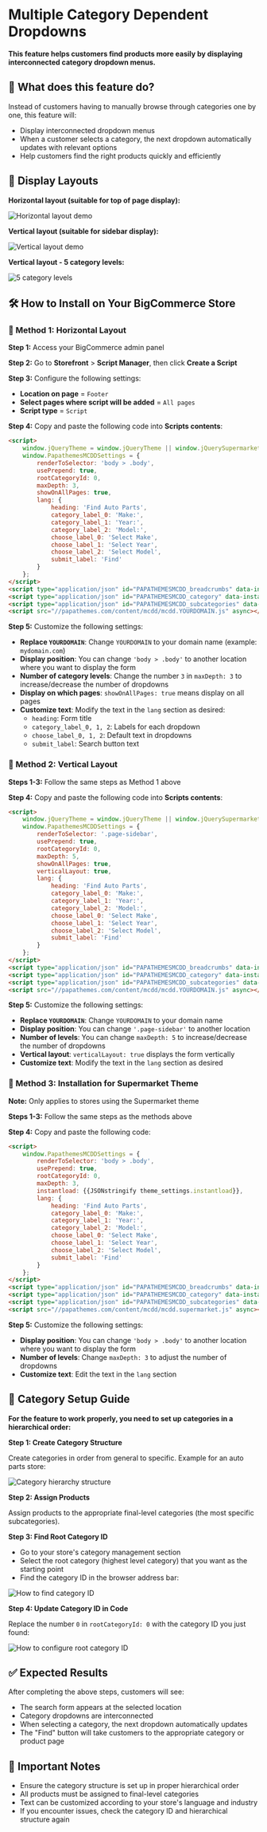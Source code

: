 # Multiple Category Dependent Dropdowns

**This feature helps customers find products more easily by displaying interconnected category dropdown menus.**

## 🎯 What does this feature do?

Instead of customers having to manually browse through categories one by one, this feature will:

- Display interconnected dropdown menus
- When a customer selects a category, the next dropdown automatically updates with relevant options
- Help customers find the right products quickly and efficiently

## 📱 Display Layouts

**Horizontal layout (suitable for top of page display):**

![Horizontal layout demo](img/mcdd-demo1.gif)

**Vertical layout (suitable for sidebar display):**

![Vertical layout demo](img/mcdd-demo2.gif)

**Vertical layout - 5 category levels:**

![5 category levels](img/mcdd-vertical-5-level.png)

## 🛠️ How to Install on Your BigCommerce Store

### 📐 Method 1: Horizontal Layout

**Step 1:** Access your BigCommerce admin panel

**Step 2:** Go to **Storefront** > **Script Manager**, then click **Create a Script**

**Step 3:** Configure the following settings:

- **Location on page** = `Footer`
- **Select pages where script will be added** = `All pages`
- **Script type** = `Script`

**Step 4:** Copy and paste the following code into **Scripts contents**:

```html
<script>
    window.jQueryTheme = window.jQueryTheme || window.jQuerySupermarket || window.jQuery;
    window.PapathemesMCDDSettings = {
        renderToSelector: 'body > .body',
        usePrepend: true,
        rootCategoryId: 0,
        maxDepth: 3,
        showOnAllPages: true,
        lang: {
            heading: 'Find Auto Parts',
            category_label_0: 'Make:',
            category_label_1: 'Year:',
            category_label_2: 'Model:',
            choose_label_0: 'Select Make',
            choose_label_1: 'Select Year',
            choose_label_2: 'Select Model',
            submit_label: 'Find'
        }
    };
</script>
<script type="application/json" id="PAPATHEMESMCDD_breadcrumbs" data-instantload-body-dynamic>{{{JSONstringify breadcrumbs}}}</script>
<script type="application/json" id="PAPATHEMESMCDD_category" data-instantload-body-dynamic>{ "name": {{{JSONstringify category.name}}}, "id": {{{JSONstringify category.id}}}, "url": {{{JSONstringify category.url}}} }</script>
<script type="application/json" id="PAPATHEMESMCDD_subcategories" data-instantload-body-dynamic>[{{#each category.subcategories}}{ "name": {{{JSONstringify name}}}, "id": {{{JSONstringify id}}}, "url": {{{JSONstringify url}}} }{{#unless @last}},{{/unless}}{{/each}}]</script>
<script src="//papathemes.com/content/mcdd/mcdd.YOURDOMAIN.js" async></script>
```

**Step 5:** Customize the following settings:

- **Replace `YOURDOMAIN`**: Change `YOURDOMAIN` to your domain name (example: `mydomain.com`)
- **Display position**: You can change `'body > .body'` to another location where you want to display the form
- **Number of category levels**: Change the number `3` in `maxDepth: 3` to increase/decrease the number of dropdowns
- **Display on which pages**: `showOnAllPages: true` means display on all pages
- **Customize text**: Modify the text in the `lang` section as desired:
  - `heading`: Form title
  - `category_label_0, 1, 2`: Labels for each dropdown
  - `choose_label_0, 1, 2`: Default text in dropdowns
  - `submit_label`: Search button text



### 📐 Method 2: Vertical Layout

**Steps 1-3:** Follow the same steps as Method 1 above

**Step 4:** Copy and paste the following code into **Scripts contents**:

```html
<script>
    window.jQueryTheme = window.jQueryTheme || window.jQuerySupermarket || window.jQuery;
    window.PapathemesMCDDSettings = {
        renderToSelector: '.page-sidebar',
        usePrepend: true,
        rootCategoryId: 0,
        maxDepth: 5,
        showOnAllPages: true,
        verticalLayout: true,
        lang: {
            heading: 'Find Auto Parts',
            category_label_0: 'Make:',
            category_label_1: 'Year:',
            category_label_2: 'Model:',
            choose_label_0: 'Select Make',
            choose_label_1: 'Select Year',
            choose_label_2: 'Select Model',
            submit_label: 'Find'
        }
    };
</script>
<script type="application/json" id="PAPATHEMESMCDD_breadcrumbs" data-instantload-body-dynamic>{{{JSONstringify breadcrumbs}}}</script>
<script type="application/json" id="PAPATHEMESMCDD_category" data-instantload-body-dynamic>{ "name": {{{JSONstringify category.name}}}, "id": {{{JSONstringify category.id}}}, "url": {{{JSONstringify category.url}}} }</script>
<script type="application/json" id="PAPATHEMESMCDD_subcategories" data-instantload-body-dynamic>[{{#each category.subcategories}}{ "name": {{{JSONstringify name}}}, "id": {{{JSONstringify id}}}, "url": {{{JSONstringify url}}} }{{#unless @last}},{{/unless}}{{/each}}]</script>
<script src="//papathemes.com/content/mcdd/mcdd.YOURDOMAIN.js" async></script>
```

**Step 5:** Customize the following settings:

- **Replace `YOURDOMAIN`**: Change `YOURDOMAIN` to your domain name
- **Display position**: You can change `'.page-sidebar'` to another location
- **Number of levels**: You can change `maxDepth: 5` to increase/decrease the number of dropdowns
- **Vertical layout**: `verticalLayout: true` displays the form vertically
- **Customize text**: Modify the text in the `lang` section as desired

### 🎨 Method 3: Installation for Supermarket Theme

**Note:** Only applies to stores using the Supermarket theme

**Steps 1-3:** Follow the same steps as the methods above

**Step 4:** Copy and paste the following code:

```html
<script>
    window.PapathemesMCDDSettings = {
        renderToSelector: 'body > .body',
        usePrepend: true,
        rootCategoryId: 0,
        maxDepth: 3,
        instantload: {{JSONstringify theme_settings.instantload}},
        lang: {
            heading: 'Find Auto Parts',
            category_label_0: 'Make:',
            category_label_1: 'Year:',
            category_label_2: 'Model:',
            choose_label_0: 'Select Make',
            choose_label_1: 'Select Year',
            choose_label_2: 'Select Model',
            submit_label: 'Find'
        }
    };
</script>
<script type="application/json" id="PAPATHEMESMCDD_breadcrumbs" data-instantload-body-dynamic>{{{JSONstringify breadcrumbs}}}</script>
<script type="application/json" id="PAPATHEMESMCDD_category" data-instantload-body-dynamic>{ "name": {{{JSONstringify category.name}}}, "id": {{{JSONstringify category.id}}}, "url": {{{JSONstringify category.url}}} }</script>
<script type="application/json" id="PAPATHEMESMCDD_subcategories" data-instantload-body-dynamic>[{{#each category.subcategories}}{ "name": {{{JSONstringify name}}}, "id": {{{JSONstringify id}}}, "url": {{{JSONstringify url}}} }{{#unless @last}},{{/unless}}{{/each}}]</script>
<script src="//papathemes.com/content/mcdd/mcdd.supermarket.js" async></script>
```

**Step 5:** Customize the following settings:

- **Display position**: You can change `'body > .body'` to another location where you want to display the form
- **Number of levels**: Change `maxDepth: 3` to adjust the number of dropdowns
- **Customize text**: Edit the text in the `lang` section

## 📝 Category Setup Guide

**For the feature to work properly, you need to set up categories in a hierarchical order:**

**Step 1: Create Category Structure**

Create categories in order from general to specific. Example for an auto parts store:

![Category hierarchy structure](img/mcdd-hierarchy-categories.png)

**Step 2: Assign Products**

Assign products to the appropriate final-level categories (the most specific subcategories).

**Step 3: Find Root Category ID**

- Go to your store's category management section
- Select the root category (highest level category) that you want as the starting point
- Find the category ID in the browser address bar:

![How to find category ID](img/mcdd-find-category-id.png)

**Step 4: Update Category ID in Code**

Replace the number `0` in `rootCategoryId: 0` with the category ID you just found:

![How to configure root category ID](img/mcdd-root-category-id-config.png)

## ✅ Expected Results

After completing the above steps, customers will see:

- The search form appears at the selected location
- Category dropdowns are interconnected
- When selecting a category, the next dropdown automatically updates
- The "Find" button will take customers to the appropriate category or product page

## 🔧 Important Notes

- Ensure the category structure is set up in proper hierarchical order
- All products must be assigned to final-level categories
- Text can be customized according to your store's language and industry
- If you encounter issues, check the category ID and hierarchical structure again
